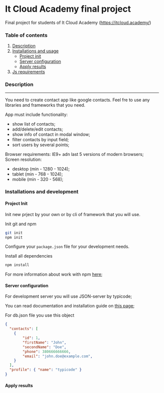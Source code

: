 # It Cloud Academy final project
Final project for students of It Cloud Academy (https://itcloud.academy/)

### Table of contents

1. [Description](#description)
2. [Installations and usage](#installations-and-usage)
    + [Project init](#project-init)
    + [Server configuration](#server-configuration)
    + [Apply results](#apply-results)
3. [Js requirements](#js-requirements)

### Description
---
You need to create contact app like google contacts. Feel fre to use any libraries and frameworks that you need.

App must include functionality: 
+ show list of contacts;
+ add/delete/edit contacts;
+ show info of contact in modal window;
+ filter contacts by input field;
+ sort users by several points;

Browser requirements: IE9+ adn last 5 versions of modern browsers;
Screen resolution:
+ desktop (min - 1280 - 1024);
+ tablet (min - 768 - 1024);
+ mobile (min - 320 - 568);

### Installations and development
#### Project Init
Init new prject by your own or by cli of framework that you will use.

Init git and npm
``` bash
git init
npm init
```
Configure your ```package.json``` file for your development needs.

Install all dependencies
``` bash
npm install
```

For more information about work with npm [here](https://docs.npmjs.com/getting-started/what-is-npm);

#### Server configuration

For development server you will use JSON-server by typicode;

You can read documentation and installation guide on [this page](https://github.com/typicode/json-server);

For db.json file you use this object
``` json
{
  "contacts": [
    { 
        "id": 1,
        "firstName": "John",
        "secondName": "Doe",
        "phone": 380666666666,
        "email": "john.doe@example.com",
    }
  ],
  "profile": { "name": "typicode" }
}
```


#### Apply results
